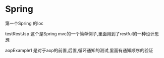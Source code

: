 # Spring
第一个Spring 的Ioc

testRestJsp 这个是Spring mvc的一个简单例子,里面用到了restful的一种设计思想

aopExample1 是对于aop的前置,后置,循环通知的测试,里面有通知顺序的验证
